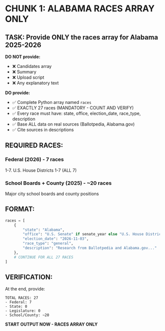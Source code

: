 # CHUNK 1: ALABAMA RACES ARRAY ONLY

## TASK: Provide ONLY the races array for Alabama 2025-2026

**DO NOT provide:**
- ❌ Candidates array
- ❌ Summary
- ❌ Upload script
- ❌ Any explanatory text

**DO provide:**
- ✅ Complete Python array named `races`
- ✅ EXACTLY 27 races (MANDATORY - COUNT AND VERIFY)
- ✅ Every race must have: state, office, election_date, race_type, description
- ✅ Base ALL data on real sources (Ballotpedia, Alabama.gov)
- ✅ Cite sources in descriptions

## REQUIRED RACES:

### Federal (2026) - 7 races
1-7. U.S. House Districts 1-7 (ALL 7)

### School Boards + County (2025) - ~20 races
Major city school boards and county positions

## FORMAT:

```python
races = [
    {
        "state": "Alabama",
        "office": "U.S. Senate" if senate_year else "U.S. House District 1",
        "election_date": "2026-11-03",
        "race_type": "general",
        "description": "Research from Ballotpedia and Alabama.gov..."
    },
    # CONTINUE FOR ALL 27 RACES
]
```

## VERIFICATION:

At the end, provide:
```
TOTAL RACES: 27
- Federal: 7
- State: 0
- Legislature: 0
- School/County: ~20
```

**START OUTPUT NOW - RACES ARRAY ONLY**
